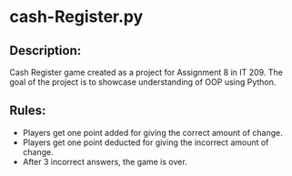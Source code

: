 # cash-Register.py

## **Description:**


Cash Register game created as a project for Assignment 8 in IT 209.
The goal of the project is to showcase understanding of OOP using Python.


## **Rules:**


- Players get one point added for giving the correct amount of change.
- Players get one point deducted for giving the incorrect amount of change.
- After 3 incorrect answers, the game is over.
